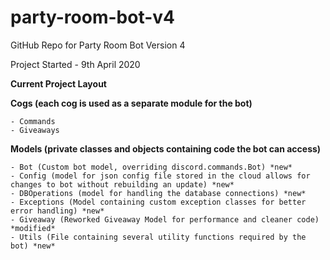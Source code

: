 # party-room-bot-v4

GitHub Repo for Party Room Bot Version 4

Project Started - 9th April 2020


**Current Project Layout**

  **Cogs (each cog is used as a separate module for the bot)**
  
  	- Commands
	- Giveaways
      
  **Models (private classes and objects containing code the bot can access)**
  
  	- Bot (Custom bot model, overriding discord.commands.Bot) *new*
	- Config (model for json config file stored in the cloud allows for changes to bot without rebuilding an update) *new*
	- DBOperations (model for handling the database connections) *new*
	- Exceptions (Model containing custom exception classes for better error handling) *new*
	- Giveaway (Reworked Giveaway Model for performance and cleaner code) *modified*
	- Utils (File containing several utility functions required by the bot) *new*
      
      
